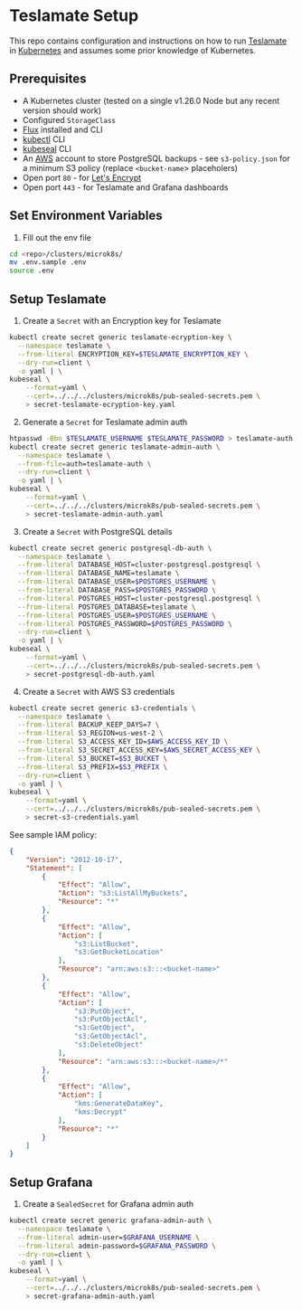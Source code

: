# Teslamate Setup

This repo contains configuration and instructions on how to run [Teslamate](https://github.com/adriankumpf/teslamate) in [Kubernetes](https://kubernetes.io/) and assumes some prior knowledge of Kubernetes. 

## Prerequisites

* A Kubernetes cluster (tested on a single v1.26.0 Node but any recent version should work)
* Configured `StorageClass`
* [Flux](https://fluxcd.io/flux/get-started/) installed and CLI
* [kubectl](https://kubernetes.io/docs/tasks/tools/#kubectl) CLI
* [kubeseal](https://github.com/bitnami-labs/sealed-secrets) CLI
* An [AWS](https://aws.amazon.com/) account to store PostgreSQL backups - see `s3-policy.json` for a minimum S3 policy (replace `<bucket-name`> placeholers)
* Open port `80` - for [Let's Encrypt](https://letsencrypt.org/)
* Open port `443` - for Teslamate and Grafana dashboards

## Set Environment Variables

1. Fill out the env file

```bash
cd <repo>/clusters/microk8s/
mv .env.sample .env
source .env
```

## Setup Teslamate

1. Create a `Secret` with an Encryption key for Teslamate

```bash
kubectl create secret generic teslamate-ecryption-key \
  --namespace teslamate \
  --from-literal ENCRYPTION_KEY=$TESLAMATE_ENCRYPTION_KEY \
  --dry-run=client \
  -o yaml | \
kubeseal \
    --format=yaml \
    --cert=../../../clusters/microk8s/pub-sealed-secrets.pem \
    > secret-teslamate-ecryption-key.yaml
```

2. Generate a `Secret` for Teslamate admin auth

```bash
htpasswd -Bbn $TESLAMATE_USERNAME $TESLAMATE_PASSWORD > teslamate-auth
kubectl create secret generic teslamate-admin-auth \
  --namespace teslamate \
  --from-file=auth=teslamate-auth \
  --dry-run=client \
  -o yaml | \
kubeseal \
    --format=yaml \
    --cert=../../../clusters/microk8s/pub-sealed-secrets.pem \
    > secret-teslamate-admin-auth.yaml
```

3. Create a `Secret` with PostgreSQL details

```bash
kubectl create secret generic postgresql-db-auth \
  --namespace teslamate \
  --from-literal DATABASE_HOST=cluster-postgresql.postgresql \
  --from-literal DATABASE_NAME=teslamate \
  --from-literal DATABASE_USER=$POSTGRES_USERNAME \
  --from-literal DATABASE_PASS=$POSTGRES_PASSWORD \
  --from-literal POSTGRES_HOST=cluster-postgresql.postgresql \
  --from-literal POSTGRES_DATABASE=teslamate \
  --from-literal POSTGRES_USER=$POSTGRES_USERNAME \
  --from-literal POSTGRES_PASSWORD=$POSTGRES_PASSWORD \
  --dry-run=client \
  -o yaml | \
kubeseal \
    --format=yaml \
    --cert=../../../clusters/microk8s/pub-sealed-secrets.pem \
    > secret-postgresql-db-auth.yaml
```

4. Create a `Secret` with AWS S3 credentials

```bash
kubectl create secret generic s3-credentials \
  --namespace teslamate \
  --from-literal BACKUP_KEEP_DAYS=7 \
  --from-literal S3_REGION=us-west-2 \
  --from-literal S3_ACCESS_KEY_ID=$AWS_ACCESS_KEY_ID \
  --from-literal S3_SECRET_ACCESS_KEY=$AWS_SECRET_ACCESS_KEY \
  --from-literal S3_BUCKET=$S3_BUCKET \
  --from-literal S3_PREFIX=$S3_PREFIX \
  --dry-run=client \
  -o yaml | \
kubeseal \
    --format=yaml \
    --cert=../../../clusters/microk8s/pub-sealed-secrets.pem \
    > secret-s3-credentials.yaml
```

See sample IAM policy:

```json
{
    "Version": "2012-10-17",
    "Statement": [
        {
            "Effect": "Allow",
            "Action": "s3:ListAllMyBuckets",
            "Resource": "*"
        },
        {
            "Effect": "Allow",
            "Action": [
                "s3:ListBucket",
                "s3:GetBucketLocation"
            ],
            "Resource": "arn:aws:s3:::<bucket-name>"
        },
        {
            "Effect": "Allow",
            "Action": [
                "s3:PutObject",
                "s3:PutObjectAcl",
                "s3:GetObject",
                "s3:GetObjectAcl",
                "s3:DeleteObject"
            ],
            "Resource": "arn:aws:s3:::<bucket-name>/*"
        },
        {
            "Effect": "Allow",
            "Action": [
                "kms:GenerateDataKey",
                "kms:Decrypt"
            ],
            "Resource": "*"
        }
    ]
}
```

## Setup Grafana

1. Create a `SealedSecret` for Grafana admin auth

```bash
kubectl create secret generic grafana-admin-auth \
  --namespace teslamate \
  --from-literal admin-user=$GRAFANA_USERNAME \
  --from-literal admin-password=$GRAFANA_PASSWORD \
  --dry-run=client \
  -o yaml | \
kubeseal \
    --format=yaml \
    --cert=../../../clusters/microk8s/pub-sealed-secrets.pem \
    > secret-grafana-admin-auth.yaml
```

